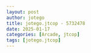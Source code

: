 ```yaml
---
layout: post
author: jotego
title: jotego.jtcop - 5732478
date: 2025-01-17
categories: [Arcade, jtcop]
tags: [jotego.jtcop]
---
```


